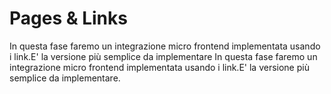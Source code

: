 # Pages & Links

In questa fase faremo un integrazione micro frontend implementata usando i link.E' la versione più semplice da implementare
In questa fase faremo un integrazione micro frontend implementata usando i link.E' la versione più semplice da implementare.



